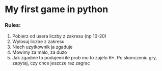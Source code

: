 # My first game in python

### Rules:

1. Pobierz od usera liczby z zakresu (np 10-20)
2. Wylosuj liczbe z zakresu
3. Niech uzytkownik ja zgaduje
4. Mowimy za malo, za duzo
5. Jak zgadnie to podajemi ile prob mu to zajelo
6*. Po skonczeniu gry, zapytaj, czy chce jeszcze raz zagrac
